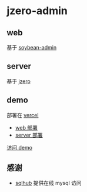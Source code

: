 # jzero-admin

## web

基于 [soybean-admin](https://github.com/soybeanjs/soybean-admin)

## server

基于 [jzero](https://github.com/jzero-io/jzero)

## demo

部署在 [vercel](https://vercel.com)

* [web 部署](https://github.com/jaronnie/jzero-admin-deploy-web)
* [server 部署](https://github.com/jaronnie/jzero-admin-deploy-server)

[访问 demo](https://demo.jzero-admin.jaronnie.com)

## 感谢

* [sqlhub](https://sqlpub.com) 提供在线 mysql 访问